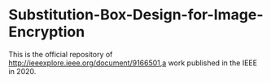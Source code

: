 # Substitution-Box-Design-for-Image-Encryption
This is the official repository of http://ieeexplore.ieee.org/document/9166501,a work published in the IEEE in 2020.
